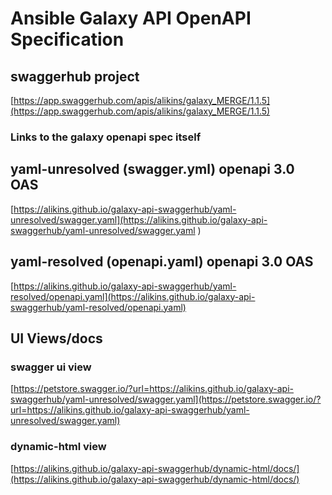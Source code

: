 # Ansible Galaxy API OpenAPI Specification

## swaggerhub project

[https://app.swaggerhub.com/apis/alikins/galaxy_MERGE/1.1.5](https://app.swaggerhub.com/apis/alikins/galaxy_MERGE/1.1.5)

### Links to the galaxy openapi spec itself

## yaml-unresolved (swagger.yml) openapi 3.0 OAS

[https://alikins.github.io/galaxy-api-swaggerhub/yaml-unresolved/swagger.yaml](https://alikins.github.io/galaxy-api-swaggerhub/yaml-unresolved/swagger.yaml
)

## yaml-resolved (openapi.yaml) openapi 3.0 OAS

[https://alikins.github.io/galaxy-api-swaggerhub/yaml-resolved/openapi.yaml](https://alikins.github.io/galaxy-api-swaggerhub/yaml-resolved/openapi.yaml)

## UI Views/docs

### swagger ui view

[https://petstore.swagger.io/?url=https://alikins.github.io/galaxy-api-swaggerhub/yaml-unresolved/swagger.yaml](https://petstore.swagger.io/?url=https://alikins.github.io/galaxy-api-swaggerhub/yaml-unresolved/swagger.yaml)

### dynamic-html view

[https://alikins.github.io/galaxy-api-swaggerhub/dynamic-html/docs/](https://alikins.github.io/galaxy-api-swaggerhub/dynamic-html/docs/)


